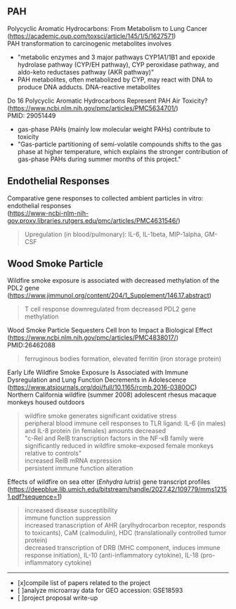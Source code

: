 **PAH**
---
Polycyclic Aromatic Hydrocarbons: From Metabolism to Lung Cancer  
(https://academic.oup.com/toxsci/article/145/1/5/1627571)  
PAH transformation to carcinogenic metabolites involves 
- "metabolic enzymes and 3 major pathways CYP1A1/1B1 and epoxide hydrolase pathway (CYP/EH pathway), CYP peroxidase pathway, and aldo-keto reductases pathway (AKR pathway)"
- PAH metabolites, often metabolized by CYP, may react with DNA to produce DNA adducts. 
DNA-reactive metabolites

Do 16 Polycyclic Aromatic Hydrocarbons Represent PAH Air Toxicity?  
(https://www.ncbi.nlm.nih.gov/pmc/articles/PMC5634701/)  
PMID: 29051449
- gas-phase PAHs (mainly low molecular weight PAHs) contribute to toxicity
- "Gas-particle partitioning of semi-volatile compounds shifts to the gas phase at higher temperature, which explains the stronger contribution of gas-phase PAHs during summer months of this project."

**Endothelial Responses**
---
Comparative gene responses to collected ambient particles in vitro: endothelial responses  
(https://www-ncbi-nlm-nih-gov.proxy.libraries.rutgers.edu/pmc/articles/PMC4631546/)  
> Upregulation (in blood/pulmonary): IL-6, IL-1beta, MIP-1alpha, GM-CSF 

**Wood Smoke Particle**
---
Wildfire smoke exposure is associated with decreased methylation of the PDL2 gene  
(https://www.jimmunol.org/content/204/1_Supplement/146.17.abstract)  
> T cell response downregulated from decreased PDL2 gene methylation

Wood Smoke Particle Sequesters Cell Iron to Impact a Biological Effect  
(https://www.ncbi.nlm.nih.gov/pmc/articles/PMC4838017/)  
PMID:26462088
> ferruginous bodies formation, elevated ferritin (iron storage protein)

Early Life Wildfire Smoke Exposure Is Associated with Immune Dysregulation and Lung Function Decrements in Adolescence (https://www.atsjournals.org/doi/full/10.1165/rcmb.2016-0380OC)  
Northern California wildfire (summer 2008) adolescent rhesus macaque monkeys housed outdoors
> wildfire smoke generates significant oxidative stress  
  peripheral blood immune cell responses to TLR ligand: IL-6 (in males) and IL-8 protein (in females) amounts decreased  
  "c-Rel and RelB transcription factors in the NF-κB family were significantly reduced in wildfire smoke–exposed female monkeys relative to controls"  
  increased RelB mRNA expression  
  persistent immune function alteration  

Effects of wildfire on sea otter (*Enhydra lutris*) gene transcript profiles (https://deepblue.lib.umich.edu/bitstream/handle/2027.42/109779/mms12151.pdf?sequence=1)
> increased disease susceptibility  
immune function suppression  
increased tranascription of AHR (arylhydrocarbon receptor, responds to toxicants), CaM (calmodulin), HDC (translationally controlled tumor protein)  
decreased transcription of DRB (MHC component, induces immune response initiation), IL-10 (anti-inflammatory cytokine), IL-18 (pro-inflammatory cytokine)
---
- [x]compile list of papers related to the project
- [ ]analyze microarray data for GEO accession: GSE18593
- [ ]project proposal write-up

